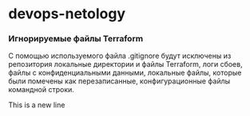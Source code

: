 # devops-netology
### Игнорируемые файлы Terraform

С помощью используемого файла .gitignore будут исключены из репозитория локальные директории и файлы Terraform, логи сбоев, файлы с конфиденциальными данными, локальные файлы, которые были помечены как перезаписанные, конфигурационные файлы командной строки.

This is a new line